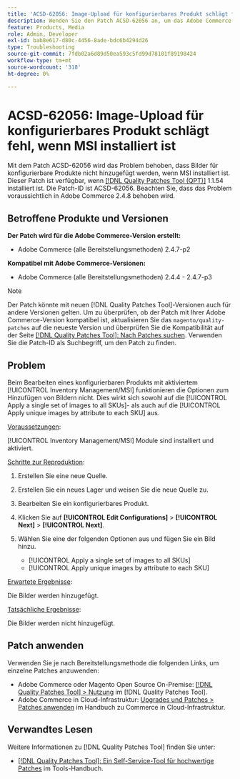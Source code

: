 ```yaml
---
title: 'ACSD-62056: Image-Upload für konfigurierbares Produkt schlägt fehl, wenn MSI installiert ist'
description: Wenden Sie den Patch ACSD-62056 an, um das Adobe Commerce-Problem zu beheben, dass Bilder für konfigurierbare Produkte nicht hinzugefügt werden, wenn MSI installiert ist.
feature: Products, Media
role: Admin, Developer
exl-id: bab8e617-d80c-4456-8ade-bdc6b4294d26
type: Troubleshooting
source-git-commit: 7fdb02a6d89d50ea593c5fd99d78101f89198424
workflow-type: tm+mt
source-wordcount: '318'
ht-degree: 0%

---
```


# ACSD-62056: Image-Upload für konfigurierbares Produkt schlägt fehl, wenn MSI installiert ist

Mit dem Patch ACSD-62056 wird das Problem behoben, dass Bilder für konfigurierbare Produkte nicht hinzugefügt werden, wenn MSI installiert ist. Dieser Patch ist verfügbar, wenn [[!DNL Quality Patches Tool (QPT)]](/help/tools/quality-patches-tool/quality-patches-tool-to-self-serve-quality-patches.md) 1.1.54 installiert ist. Die Patch-ID ist ACSD-62056. Beachten Sie, dass das Problem voraussichtlich in Adobe Commerce 2.4.8 behoben wird.

## Betroffene Produkte und Versionen

**Der Patch wird für die Adobe Commerce-Version erstellt:**

* Adobe Commerce (alle Bereitstellungsmethoden) 2.4.7-p2

**Kompatibel mit Adobe Commerce-Versionen:**

* Adobe Commerce (alle Bereitstellungsmethoden) 2.4.4 - 2.4.7-p3

>[!NOTE]
>
>Der Patch könnte mit neuen [!DNL Quality Patches Tool]-Versionen auch für andere Versionen gelten. Um zu überprüfen, ob der Patch mit Ihrer Adobe Commerce-Version kompatibel ist, aktualisieren Sie das `magento/quality-patches` auf die neueste Version und überprüfen Sie die Kompatibilität auf der Seite [[!DNL Quality Patches Tool]: Nach Patches suchen](https://experienceleague.adobe.com/tools/commerce-quality-patches/index.html). Verwenden Sie die Patch-ID als Suchbegriff, um den Patch zu finden.

## Problem

Beim Bearbeiten eines konfigurierbaren Produkts mit aktiviertem [!UICONTROL Inventory Management/MSI] funktionieren die Optionen zum Hinzufügen von Bildern nicht. Dies wirkt sich sowohl auf die [!UICONTROL Apply a single set of images to all SKUs]- als auch auf die [!UICONTROL Apply unique images by attribute to each SKU] aus.

<u>Voraussetzungen</u>:

[!UICONTROL Inventory Management/MSI] Module sind installiert und aktiviert.

<u>Schritte zur Reproduktion</u>:

1. Erstellen Sie eine neue Quelle.
1. Erstellen Sie ein neues Lager und weisen Sie die neue Quelle zu.
1. Bearbeiten Sie ein konfigurierbares Produkt.
1. Klicken Sie auf **[!UICONTROL Edit Configurations]** > **[!UICONTROL Next]** > **[!UICONTROL Next]**.
1. Wählen Sie eine der folgenden Optionen aus und fügen Sie ein Bild hinzu.

   * [!UICONTROL Apply a single set of images to all SKUs]
   * [!UICONTROL Apply unique images by attribute to each SKU]

<u>Erwartete Ergebnisse</u>:

Die Bilder werden hinzugefügt.

<u>Tatsächliche Ergebnisse</u>:

Die Bilder werden nicht hinzugefügt.

## Patch anwenden

Verwenden Sie je nach Bereitstellungsmethode die folgenden Links, um einzelne Patches anzuwenden:

* Adobe Commerce oder Magento Open Source On-Premise: [[!DNL Quality Patches Tool] > Nutzung](/help/tools/quality-patches-tool/usage.md) im [!DNL Quality Patches Tool].
* Adobe Commerce in Cloud-Infrastruktur: [Upgrades und Patches > Patches anwenden](https://experienceleague.adobe.com/docs/commerce-cloud-service/user-guide/develop/upgrade/apply-patches.html) im Handbuch zu Commerce in Cloud-Infrastruktur.

## Verwandtes Lesen

Weitere Informationen zu [!DNL Quality Patches Tool] finden Sie unter:

* [[!DNL Quality Patches Tool]: Ein Self-Service-Tool für hochwertige Patches](/help/tools/quality-patches-tool/quality-patches-tool-to-self-serve-quality-patches.md) im Tools-Handbuch.
